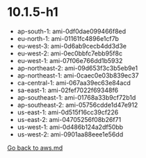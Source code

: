 
 # 10.1.5-h1
- ap-south-1: ami-0df0dae099466f8ed
- eu-north-1: ami-01161fc4896e1cf7b
- eu-west-3: ami-0d6ab9cecb4dd3d3e
- eu-west-2: ami-0ec0bbfc7ebb95f8c
- eu-west-1: ami-07f06e766dd1b5932
- ap-northeast-2: ami-09d653f3c3b5eb9e1
- ap-northeast-1: ami-0caec0e03b839ec37
- ca-central-1: ami-067aa39ec63e84acd
- sa-east-1: ami-02fef7022f69348f6
- ap-southeast-1: ami-01768a33b9cf72b1d
- ap-southeast-2: ami-05756cdde1d47e912
- us-east-1: ami-0d515f16cc39cf226
- us-east-2: ami-04705256f08b26f71
- us-west-1: ami-0d486b124a2df50bb
- us-west-2: ami-0901aa88eee1e56dd

[Go back to aws.md](../../aws.md) 
